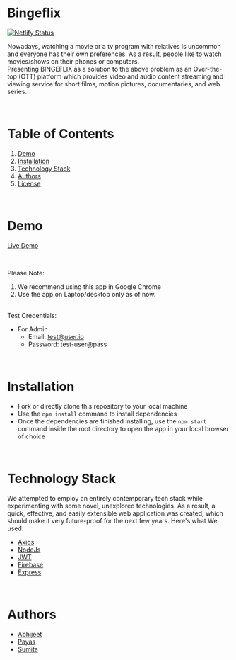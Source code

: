 # Bingeflix
[![Netlify Status](https://)](https:/)

Nowadays, watching a movie or a tv program with relatives is uncommon and everyone has their own preferences. As a result, people like to watch movies/shows on their phones or computers. 
<br/>
Presenting BINGEFLIX as a solution to the above problem as an Over-the-top (OTT) platform which provides video and audio content streaming and viewing service for short films, motion pictures, documentaries, and web series.

<br/>

# Table of Contents

1. [Demo](#demo)
2. [Installation](#installation)
3. [Technology Stack](#technology-stack)
4. [Authors](#authors)
5. [License](#license)

<br/>

# Demo

[Live Demo](https:/)

<br/>

Please Note:

1. We recommend using this app in Google Chrome
2. Use the app on Laptop/desktop only as of now.

<br/>
Test Credentials:

- For Admin
  - Email: test@user.io
  - Password: test-user@pass

<br/>

# Installation

- Fork or directly clone this repository to your local machine
- Use the `npm install` command to install dependencies
- Once the dependencies are finished installing, use the `npm start` command inside the root directory to open the app in your local browser of choice

<br/>

# Technology Stack

We attempted to employ an entirely contemporary tech stack while experimenting with some novel, unexplored technologies. As a result, a quick, effective, and easily extensible web application was created, which should make it very future-proof for the next few years. Here's what We used:

- [Axios](https://axios-http.com/docs/intro)
- [NodeJs](https://react-query.tanstack.com/)
- [JWT](https://jwt.io/)
- [Firebase](https://firebase.google.com/?gclsrc=ds&gclsrc=ds&gclid=CMG90LXdkfsCFcjM1AodKEAO1w)
- [Express](https://expressjs.com/)

<br/>

# Authors

- [Abhijeet](https://github.com)
- [Payas](https://github.com)
- [Sumita](https://github.com)

<br/>
